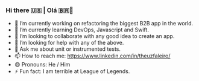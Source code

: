 ### Hi there :us:	 | Olá :brazil:👋

- 🔭 I’m currently working on refactoring the biggest B2B app in the world.
- 🌱 I’m currently learning DevOps, Javascript and Swift.
- 👯 I’m looking to collaborate with any good idea to create an app.
- 🤔 I’m looking for help with any of the above.
- 💬 Ask me about unit or instrumented tests.
- 📫 How to reach me: https://www.linkedin.com/in/theuzfaleiro/
- 😄 Pronouns: He / Him
- ⚡ Fun fact: I am terrible at League of Legends.
